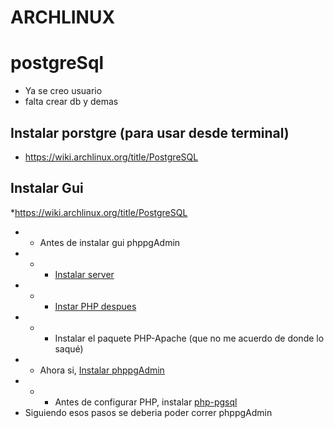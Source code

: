# ARCHLINUX

# postgreSql
- Ya se creo usuario
- falta crear db y demas

## Instalar porstgre (para usar desde terminal)
* https://wiki.archlinux.org/title/PostgreSQL

## Instalar Gui
*https://wiki.archlinux.org/title/PostgreSQL
*  * Antes de instalar gui phppgAdmin
*  *  * [Instalar server](https://wiki.archlinux.org/title/Apache_HTTP_Server)
*  *  * [Instar PHP despues](https://wiki.archlinux.org/title/Apache_HTTP_Server#PHP)
*  *  * Instalar el paquete PHP-Apache (que no me acuerdo de donde lo saqué)
*  * Ahora si, [Instalar phppgAdmin](https://wiki.archlinux.org/title/PhpPgAdmin)
*  *  * Antes de configurar PHP, instalar [php-pgsql](https://wiki.archlinux.org/title/PHP_(Espa%C3%B1ol)#PostgreSQL) 
* Siguiendo esos pasos se deberia poder correr phppgAdmin


